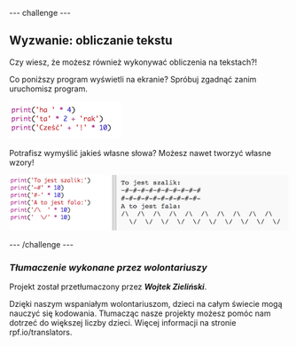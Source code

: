 --- challenge ---

## Wyzwanie: obliczanie tekstu

Czy wiesz, że możesz również wykonywać obliczenia na tekstach?!

Co poniższy program wyświetli na ekranie? Spróbuj zgadnąć zanim uruchomisz program.

![screenshot](images/me-text-calc.png)

Potrafisz wymyślić jakieś własne słowa? Możesz nawet tworzyć własne wzory!

![screenshot](images/me-patterns.png)

--- /challenge ---

### _Tłumaczenie wykonane przez wolontariuszy_

Projekt został przetłumaczony przez **_Wojtek Zieliński_**.

Dzięki naszym wspaniałym wolontariuszom, dzieci na całym świecie mogą nauczyć się kodowania. Tłumacząc nasze projekty możesz pomóc nam dotrzeć do większej liczby dzieci. Więcej informacji na stronie rpf.io/translators.
